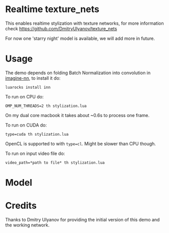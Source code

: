 Realtime texture_nets
================

This enables realtime stylization with texture networks, for more information check https://github.com/DmitryUlyanov/texture_nets

For now one 'starry night' model is available, we will add more in future.

# Usage

The demo depends on folding Batch Normalization into convolution in [imagine-nn](https://github.com/szagoruyko/imagine-nn), to install it do:

```
luarocks install inn
```

To run on CPU do:

```
OMP_NUM_THREADS=2 th stylization.lua
```

On my dual core macbook it takes about ~0.6s to process one frame.

To run on CUDA do:

```
type=cuda th stylization.lua
```

OpenCL is supported to with `type=cl`. Might be slower than CPU though.

To run on input video file do:

```
video_path=*path to file* th stylization.lua
```

# Model 

# Credits

Thanks to Dmitry Ulyanov for providing the initial version of this demo and the working network.

